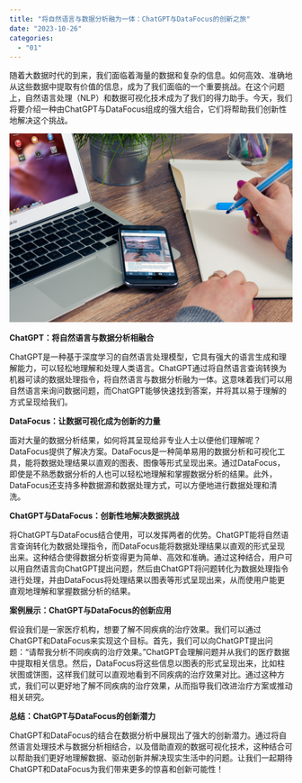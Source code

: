 ```yaml
---
title: "将自然语言与数据分析融为一体：ChatGPT与DataFocus的创新之旅"
date: "2023-10-26"
categories: 
  - "01"
---
```


随着大数据时代的到来，我们面临着海量的数据和复杂的信息。如何高效、准确地从这些数据中提取有价值的信息，成为了我们面临的一个重要挑战。在这个问题上，自然语言处理（NLP）和数据可视化技术成为了我们的得力助手。今天，我们将要介绍一种由ChatGPT与DataFocus组成的强大组合，它们将帮助我们创新性地解决这个挑战。

![](images/1697699477-office-620817-scaled.jpg)

**ChatGPT：将自然语言与数据分析相融合**

ChatGPT是一种基于深度学习的自然语言处理模型，它具有强大的语言生成和理解能力，可以轻松地理解和处理人类语言。ChatGPT通过将自然语言查询转换为机器可读的数据处理指令，将自然语言与数据分析融为一体。这意味着我们可以用自然语言来询问数据问题，而ChatGPT能够快速找到答案，并将其以易于理解的方式呈现给我们。

**DataFocus：让数据可视化成为创新的力量**

面对大量的数据分析结果，如何将其呈现给非专业人士以便他们理解呢？DataFocus提供了解决方案。DataFocus是一种简单易用的数据分析和可视化工具，能将数据处理结果以直观的图表、图像等形式呈现出来。通过DataFocus，即使是不熟悉数据分析的人也可以轻松地理解和掌握数据分析的结果。此外，DataFocus还支持多种数据源和数据处理方式，可以方便地进行数据处理和清洗。

**ChatGPT与DataFocus：创新性地解决数据挑战**

将ChatGPT与DataFocus结合使用，可以发挥两者的优势。ChatGPT能将自然语言查询转化为数据处理指令，而DataFocus能将数据处理结果以直观的形式呈现出来。这种结合使得数据分析变得更为简单、高效和准确。通过这种结合，用户可以用自然语言向ChatGPT提出问题，然后由ChatGPT将问题转化为数据处理指令进行处理，并由DataFocus将处理结果以图表等形式呈现出来，从而使用户能更直观地理解和掌握数据分析的结果。

**案例展示：ChatGPT与DataFocus的创新应用**

假设我们是一家医疗机构，想要了解不同疾病的治疗效果。我们可以通过ChatGPT和DataFocus来实现这个目标。首先，我们可以向ChatGPT提出问题：“请帮我分析不同疾病的治疗效果。”ChatGPT会理解问题并从我们的医疗数据中提取相关信息。然后，DataFocus将这些信息以图表的形式呈现出来，比如柱状图或饼图，这样我们就可以直观地看到不同疾病的治疗效果对比。通过这种方式，我们可以更好地了解不同疾病的治疗效果，从而指导我们改进治疗方案或推动相关研究。

**总结：ChatGPT与DataFocus的创新潜力**

ChatGPT和DataFocus的结合在数据分析中展现出了强大的创新潜力。通过将自然语言处理技术与数据分析相结合，以及借助直观的数据可视化技术，这种结合可以帮助我们更好地理解数据、驱动创新并解决现实生活中的问题。让我们一起期待ChatGPT和DataFocus为我们带来更多的惊喜和创新可能性！
